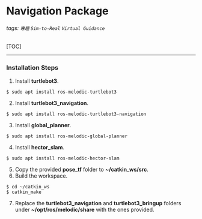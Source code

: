 Navigation Package
===
###### tags: `專題` `Sim-to-Real` `Virtual Guidance`

[TOC]

---
<!-- 請參考 https://elsa-lab.github.io/training-noodles/guide/installation.html -->

### Installation Steps
1. Install **turtlebot3**.
```
$ sudo apt install ros-melodic-turtlebot3
```
2. Install **turtlebot3_navigation**.
```
$ sudo apt install ros-melodic-turtlebot3-navigation
```
3. Install **global_planner**.
```
$ sudo apt install ros-melodic-global-planner
```
4. Install **hector_slam**.
```
$ sudo apt install ros-melodic-hector-slam
```
5. Copy the provided **pose_tf** folder to **~/catkin_ws/src**.
6. Build the workspace.
```
$ cd ~/catkin_ws
$ catkin_make
```
7. Replace the **turtlebot3_navigation** and **turtlebot3_bringup** folders under **~/opt/ros/melodic/share** with the ones provided.
